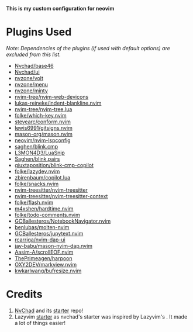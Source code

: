 **This is my custom configuration for neovim**

# Plugins Used

*Note: Dependencies of the plugins (if used with default options) are excluded from this list.*

- [Nvchad/base46](https://github.com/NvChad/base46)
- [Nvchad/ui](https://github.com/NvChad/ui)
- [nvzone/volt](https://github.com/nvzone/volt)
- [nvzone/menu](https://github.com/nvzone/menu)
- [nvzone/minty](https://github.com/nvzone/minty)
- [nvim-tree/nvim-web-devicons](https://github.com/nvim-tree/nvim-web-devicons)
- [lukas-reineke/indent-blankline.nvim](https://github.com/lukas-reineke/indent-blankline.nvim)
- [nvim-tree/nvim-tree.lua](https://github.com/nvim-tree/nvim-tree.lua)
- [folke/which-key.nvim](https://github.com/folke/which-key.nvim)
- [stevearc/conform.nvim](https://github.com/stevearc/conform.nvim)
- [lewis6991/gitsigns.nvim](https://github.com/lewis6991/gitsigns.nvim)
- [mason-org/mason.nvim](https://github.com/mason-org/mason.nvim)
- [neovim/nvim-lspconfig](https://github.com/neovim/nvim-lspconfig)
- [saghen/blink.cmp](https://github.com/saghen/blink.cmp)
- [L3MON4D3/LuaSnip](https://github.com/L3MON4D3/LuaSnip)
- [Saghen/blink.pairs](https://github.com/Saghen/blink.pairs)
- [giuxtaposition/blink-cmp-copilot](https://github.com/giuxtaposition/blink-cmp-copilot)
- [folke/lazydev.nvim](https://github.com/folke/lazydev.nvim)
- [zbirenbaum/copilot.lua](https://github.com/zbirenbaum/copilot.lua)
- [folke/snacks.nvim](https://github.com/folke/snacks.nvim)
- [nvim-treesitter/nvim-treesitter](https://github.com/nvim-treesitter/nvim-treesitter)
- [nvim-treesitter/nvim-treesitter-context](https://github.com/nvim-treesitter/nvim-treesitter-context)
- [folke/flash.nvim](https://github.com/folke/flash.nvim)
- [m4xshen/hardtime.nvim](https://github.com/m4xshen/hardtime.nvim)
- [folke/todo-comments.nvim](https://github.com/folke/todo-comments.nvim)
- [GCBallesteros/NotebookNavigator.nvim](https://github.com/GCBallesteros/NotebookNavigator.nvim)
- [benlubas/molten-nvim](https://github.com/benlubas/molten-nvim)
- [GCBallesteros/jupytext.nvim](https://github.com/GCBallesteros/jupytext.nvim)
- [rcarriga/nvim-dap-ui](https://github.com/rcarriga/nvim-dap-ui)
- [jay-babu/mason-nvim-dap.nvim](https://github.com/jay-babu/mason-nvim-dap.nvim)
- [Aasim-A/scrollEOF.nvim](https://github.com/Aasim-A/scrollEOF.nvim)
- [ThePrimeagen/harpoon](https://github.com/ThePrimeagen/harpoon)
- [OXY2DEV/markview.nvim](https://github.com/OXY2DEV/markview.nvim)
- [kwkarlwang/bufresize.nvim](https://github.com/kwkarlwang/bufresize.nvim)

# Credits

1. [NvChad](https://github.com/NvChad/NvChad) and its [starter](https://github.com/NvChad/starter) repo!
1. Lazyvim [starter](https://github.com/LazyVim/starter) as nvchad's starter was inspired by Lazyvim's . It made a lot of things easier!
